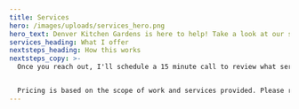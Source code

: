 ```yaml
---
title: Services
hero: /images/uploads/services_hero.png
hero_text: Denver Kitchen Gardens is here to help! Take a look at our services to learn more.
services_heading: What I offer
nextsteps_heading: How this works
nextsteps_copy: >-
  Once you reach out, I'll schedule a 15 minute call to review what services you are interested in to determine how Denver Kitchen Gardens can help you meet your goals.


  Pricing is based on the scope of work and services provided. Please reach out to discuss your needs and to learn more about the pricing structure.
---
```

